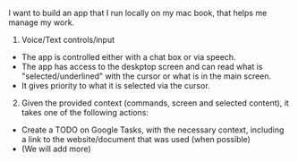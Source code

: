 I want to build an app that I run locally on my mac book, that helps me manage my work. 

1. Voice/Text controls/input
- The app is controlled either with a chat box or via speech. 
- The app has access to the deskptop screen and can read what is "selected/underlined" with the cursor or what is in the main screen.
- It gives priority to what it is selected via the cursor. 

2. Given the provided context (commands, screen and selected content), it takes one of the following actions:
- Create a TODO on Google Tasks, with the necessary context, including a link to the website/document that was used (when possible)
- (We will add more)
